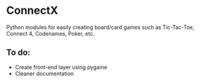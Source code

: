 # ConnectX
Python modules for easily creating board/card games such as Tic-Tac-Toe, Connect 4, Codenames, Poker, etc.

## To do:
- Create front-end layer using pygame
- Cleaner documentation
